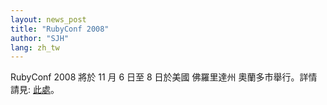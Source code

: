 ```yaml
---
layout: news_post
title: "RubyConf 2008"
author: "SJH"
lang: zh_tw
---
```


 RubyConf 2008 將於 11 月 6 日至 8 日於美國 佛羅里達州 奧蘭多市舉行。詳情請見: [此處][1]。 

[1]: http://www.rubyconf.org
